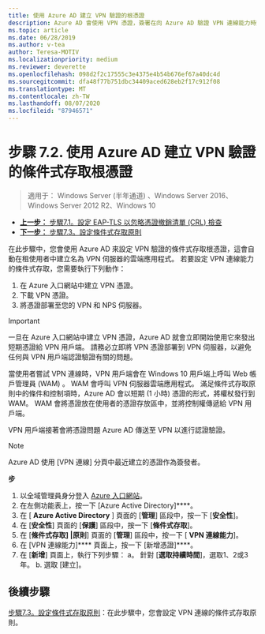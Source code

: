```yaml
---
title: 使用 Azure AD 建立 VPN 驗證的根憑證
description: Azure AD 會使用 VPN 憑證，簽署在向 Azure AD 驗證 VPN 連線能力時簽發給 Windows 10 用戶端的憑證。 標示為主要的憑證是 Azure AD 使用的簽發者。
ms.topic: article
ms.date: 06/28/2019
ms.author: v-tea
author: Teresa-MOTIV
ms.localizationpriority: medium
ms.reviewer: deverette
ms.openlocfilehash: 098d2f2c17555c3e4375e4b54b676ef67a40dc4d
ms.sourcegitcommit: dfa48f77b751dbc34409aced628eb2f17c912f08
ms.translationtype: MT
ms.contentlocale: zh-TW
ms.lasthandoff: 08/07/2020
ms.locfileid: "87946571"
---
```

# <a name="step-72-create-conditional-access-root-certificates-for-vpn-authentication-with-azure-ad"></a>步驟 7.2. 使用 Azure AD 建立 VPN 驗證的條件式存取根憑證

>適用于： Windows Server (半年通道) 、Windows Server 2016、Windows Server 2012 R2、Windows 10

- [**上一步：** 步驟7.1。設定 EAP-TLS 以忽略憑證撤銷清單 (CRL) 檢查](vpn-config-eap-tls-to-ignore-crl-checking.md)
- [**下一步：** 步驟7.3。設定條件式存取原則](vpn-config-conditional-access-policy.md)

在此步驟中，您會使用 Azure AD 來設定 VPN 驗證的條件式存取根憑證，這會自動在租使用者中建立名為 VPN 伺服器的雲端應用程式。 若要設定 VPN 連線能力的條件式存取，您需要執行下列動作：

1. 在 Azure 入口網站中建立 VPN 憑證。
2. 下載 VPN 憑證。
3. 將憑證部署至您的 VPN 和 NPS 伺服器。

> [!IMPORTANT]
> 一旦在 Azure 入口網站中建立 VPN 憑證，Azure AD 就會立即開始使用它來發出短期憑證給 VPN 用戶端。 請務必立即將 VPN 憑證部署到 VPN 伺服器，以避免任何與 VPN 用戶端認證驗證有關的問題。

當使用者嘗試 VPN 連線時，VPN 用戶端會在 Windows 10 用戶端上呼叫 Web 帳戶管理員 (WAM) 。 WAM 會呼叫 VPN 伺服器雲端應用程式。 滿足條件式存取原則中的條件和控制項時，Azure AD 會以短期 (1 小時) 憑證的形式，將權杖發行到 WAM。 WAM 會將憑證放在使用者的憑證存放區中，並將控制權傳遞給 VPN 用戶端。 

VPN 用戶端接著會將憑證問題 Azure AD 傳送至 VPN 以進行認證驗證。 

> [!NOTE]
> Azure AD 使用 [VPN 連線] 分頁中最近建立的憑證作為簽發者。

**步**

1. 以全域管理員身分登入 [Azure 入口網站](https://portal.azure.com)。
2. 在左側功能表上，按一下 [Azure Active Directory]****。
3. 在 [ **Azure Active Directory** ] 頁面的 [**管理**] 區段中，按一下 [**安全性**]。
4. 在 [**安全性**] 頁面的 [**保護**] 區段中，按一下 [**條件式存取**]。
5. 在 [**條件式存取] |原則**] 頁面的 [**管理**] 區段中，按一下 [ **VPN 連線能力**]。
5. 在 [VPN 連線能力]**** 頁面上，按一下 [新增憑證]****。
6. 在 [**新增**] 頁面上，執行下列步驟： a。 針對 [**選取持續時間**]，選取1、2或3年。
   b. 選取 [建立]。

## <a name="next-steps"></a>後續步驟

[步驟7.3。設定條件式存取原則](vpn-config-conditional-access-policy.md)：在此步驟中，您會設定 VPN 連線的條件式存取原則。
